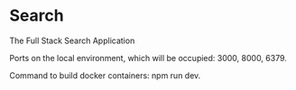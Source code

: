 # Search

The Full Stack Search Application

Ports on the local environment, which will be occupied: 3000, 8000, 6379.

Command to build docker containers: npm run dev.
